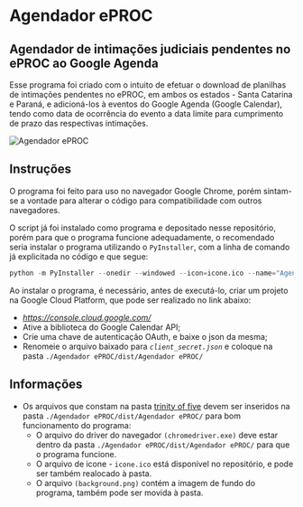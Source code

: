 # Agendador ePROC


## Agendador de intimações judiciais pendentes no ePROC ao Google Agenda
Esse programa foi criado com o intuito de efetuar o download de planilhas de intimações pendentes no ePROC, em ambos os estados - Santa Catarina e Paraná, e adicioná-los à eventos do Google Agenda (Google Calendar), tendo como data de ocorrência do evento a data limite para cumprimento de prazo das respectivas intimações.


![Agendador ePROC](https://cdn.discordapp.com/attachments/810687915045814293/934955120821682206/3aebb01f4ab9edab8d093e0b6188ac35.png)


## Instruções
O programa foi feito para uso no navegador Google Chrome, porém sintam-se a vontade para alterar o código para compatibilidade com outros navegadores. </br >

O script já foi instalado como programa e depositado nesse repositório, porém para que o programa funcione adequadamente, o recomendado seria instalar o programa utilizando o `PyInstaller`, com a linha de comando já explicitada no código e que segue:
```python
python -m PyInstaller --onedir --windowed --icon=icone.ico --name="Agendador ePROC" Agendador.py
```

Ao instalar o programa, é necessário, antes de executá-lo, criar um projeto na Google Cloud Platform, que pode ser realizado no link abaixo:
* _<https://console.cloud.google.com/>_
* Ative a biblioteca do Google Calendar API;
* Crie uma chave de autenticação OAuth, e baixe o json da mesma;
* Renomeie o arquivo baixado para _`client_secret.json`_ e coloque na pasta `./Agendador ePROC/dist/Agendador ePROC/`

## Informações
* Os arquivos que constam na pasta [trinity of five](https://github.com/gianluca-magnabosco/Agendador-ePROC/tree/main/trinity%20of%20five) devem ser inseridos na pasta `./Agendador ePROC/dist/Agendador ePROC/` para bom funcionamento do programa: 
  - O arquivo do driver do navegador `(chromedriver.exe)` deve estar dentro da pasta `./Agendador ePROC/dist/Agendador ePROC/` para que o programa funcione.
  - O arquivo de icone - `icone.ico` está disponível no repositório, e pode ser também realocado à pasta.
  - O arquivo `(background.png)` contém a imagem de fundo do programa, também pode ser movida à pasta.

